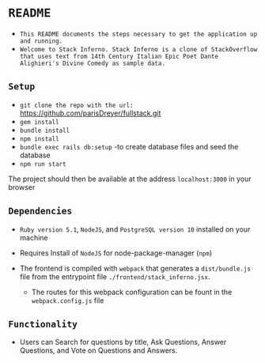 # `README`

- `This README documents the steps necessary to get the
application up and running.`
- `Welcome to Stack Inferno. Stack Inferno is a clone of StackOverflow that uses text from 14th Century Italian Epic Poet Dante Alighieri's Divine Comedy as sample data.`

## `Setup`

- `git clone the repo with the url:` https://github.com/parisDreyer/fullstack.git
- `gem install`  
- `bundle install`  
- `npm install`  
- `bundle exec rails db:setup` -to create database files and seed the database
- `npm run start`

The project should then be available at the address `localhost:3000` in your browser


## `Dependencies`

* `Ruby version 5.1`, `NodeJS`, and `PostgreSQL version 10` installed on your machine

* Requires Install of `NodeJS` for node-package-manager (`npm`)

* The frontend is compiled with `webpack` that generates a `dist/bundle.js` file from the entrypoint file `./frontend/stack_inferno.jsx`.  
  - The routes for this webpack configuration can be fount in the `webpack.config.js` file


## `Functionality`

* Users can Search for questions by title, Ask Questions, Answer Questions, and Vote on Questions and Answers.
